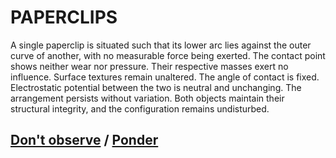 # PAPERCLIPS

A single paperclip is situated such that its lower arc lies against the outer curve of another, with no measurable force being exerted. The contact point shows neither wear nor pressure. Their respective masses exert no influence. Surface textures remain unaltered. The angle of contact is fixed. Electrostatic potential between the two is neutral and unchanging. The arrangement persists without variation. Both objects maintain their structural integrity, and the configuration remains undisturbed.

## [Don't observe](page-92696a1d08b6b548) / [Ponder](page-d18162befe230b0c)
